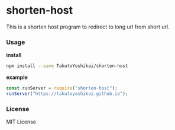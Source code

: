 # shorten-host
This is a shorten host program to redirect to long url from short url.

### Usage
**install**
```bash
npm install --save TakutoYoshikai/shorten-host
```

**example**
```javascript
const runServer = require("shorten-host");
runServer("https://takutoyoshikai.github.io");
```

### License
MIT License
